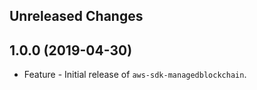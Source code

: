 Unreleased Changes
------------------

1.0.0 (2019-04-30)
------------------

* Feature - Initial release of `aws-sdk-managedblockchain`.

